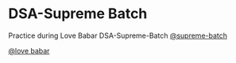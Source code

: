 # DSA-Supreme Batch

Practice during Love Babar DSA-Supreme-Batch [@supreme-batch](https://www.thecodehelp.in/course/data-structures-bootcamp)


[@love babar](https://github.com/loveBabbar)

